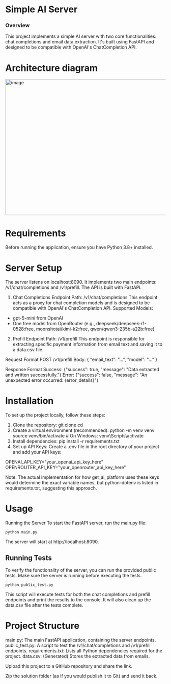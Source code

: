 # Simple AI Server
### Overview
This project implements a simple AI server with two core functionalities: chat completions and email data extraction. It's built using FastAPI and designed to be compatible with OpenAI's ChatCompletion API.

# Architecture diagram
<img width="745" height="426" alt="image" src="https://github.com/user-attachments/assets/cca09a42-5375-4f4c-8486-c03a69e7560e" />

# Requirements
Before running the application, ensure you have Python 3.8+ installed.

# Server Setup
The server listens on localhost:8090.
It implements two main endpoints: /v1/chat/completions and /v1/prefill.
The API is built with FastAPI.

1. Chat Completions Endpoint
Path: /v1/chat/completions
This endpoint acts as a proxy for chat completion models and is designed to be compatible with OpenAI's ChatCompletion API.
Supported Models:
- gpt-5-mini from OpenAI
- One free model from OpenRouter (e.g., deepseek/deepseek-r1-0528:free, moonshotai/kimi-k2:free, qwen/qwen3-235b-a22b:free)

2. Prefill Endpoint
Path: /v1/prefill
This endpoint is responsible for extracting specific payment information from email text and saving it to a data.csv file.

Request Format
POST /v1/prefill
Body: {
  "email_text": "...",
  "model": "..."
}

Response Format
Success: {"success": true, "message": "Data extracted and written successfully."}
Error: {"success": false, "message": "An unexpected error occurred: {error_details}"}

# Installation
To set up the project locally, follow these steps:
1. Clone the repository:
git clone <your-repository-url>
cd <your-repository-name>
2. Create a virtual environment (recommended):
python -m venv venv
source venv/bin/activate  # On Windows: venv\Scripts\activate
3. Install dependencies:
pip install -r requirements.txt
4. Set up API Keys:
Create a .env file in the root directory of your project and add your API keys:

OPENAI_API_KEY="your_openai_api_key_here"
OPENROUTER_API_KEY="your_openrouter_api_key_here"

Note: The actual implementation for how get_ai_platform uses these keys would determine the exact variable names, but python-dotenv is listed in requirements.txt, suggesting this approach.

# Usage
Running the Server
To start the FastAPI server, run the main.py file:
```
python main.py
```
The server will start at http://localhost:8090.

## Running Tests
To verify the functionality of the server, you can run the provided public tests. Make sure the server is running before executing the tests.
```
python public_test.py
```
This script will execute tests for both the chat completions and prefill endpoints and print the results to the console. It will also clean up the data.csv file after the tests complete.

# Project Structure
main.py: The main FastAPI application, containing the server endpoints.
public_test.py: A script to test the /v1/chat/completions and /v1/prefill endpoints.
requirements.txt: Lists all Python dependencies required for the project.
data.csv: (Generated) Stores the extracted data from emails.


Upload this project to a GitHub repository and share the link.

Zip the solution folder (as if you would publish it to Git) and send it back.
